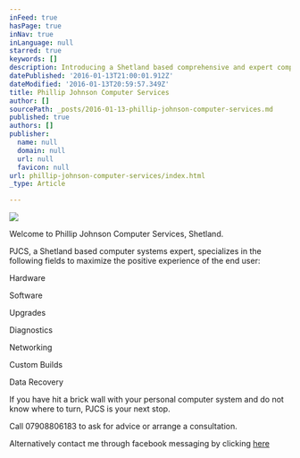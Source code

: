 ```yaml
---
inFeed: true
hasPage: true
inNav: true
inLanguage: null
starred: true
keywords: []
description: Introducing a Shetland based comprehensive and expert computer service provider.
datePublished: '2016-01-13T21:00:01.912Z'
dateModified: '2016-01-13T20:59:57.349Z'
title: Phillip Johnson Computer Services
author: []
sourcePath: _posts/2016-01-13-phillip-johnson-computer-services.md
published: true
authors: []
publisher:
  name: null
  domain: null
  url: null
  favicon: null
url: phillip-johnson-computer-services/index.html
_type: Article

---
```

![](https://s3-us-west-2.amazonaws.com/the-grid-img/p/5a494e7b3076b7d384ef5ea3b1eeeb3c8c6d0af0.jpg)

Welcome to Phillip Johnson Computer Services, Shetland.

PJCS, a Shetland based computer systems expert, specializes in the following fields to maximize the positive experience of the end user:

Hardware

Software

Upgrades

Diagnostics

Networking

Custom Builds

Data Recovery

If you have hit a brick wall with your personal computer system and do not know where to turn, PJCS is your next stop.

Call 07908806183 to ask for advice or arrange a consultation.

Alternatively contact me through facebook messaging by clicking [here][0]

[0]: https://www.facebook.com/PhillipJohnsonConsultancy/